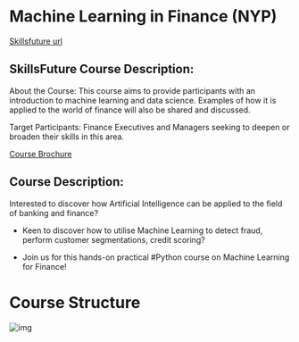 # Machine Learning in Finance (NYP)

[Skillsfuture url](https://eservices.nyp.edu.sg/alls/course/cseDetails.jsp?id=8983)

## SkillsFuture Course Description:

About the Course: This course aims to provide participants with an introduction to machine learning and data science. Examples of how it is applied to the world of finance will also be shared and discussed.

Target Participants: Finance Executives and Managers seeking to deepen or broaden their skills in this area.

[Course Brochure](https://eservices.nyp.edu.sg/attachments/alls/CB1038_165110.pdf)

## Course Description:

Interested to discover how Artificial Intelligence can be applied to the field of banking and finance?

* Keen to discover how to utilise Machine Learning to detect fraud, perform customer segmentations, credit scoring?

* Join us for this hands-on practical #Python course on Machine Learning for Finance!

# Course Structure

![img](img/course.png)







